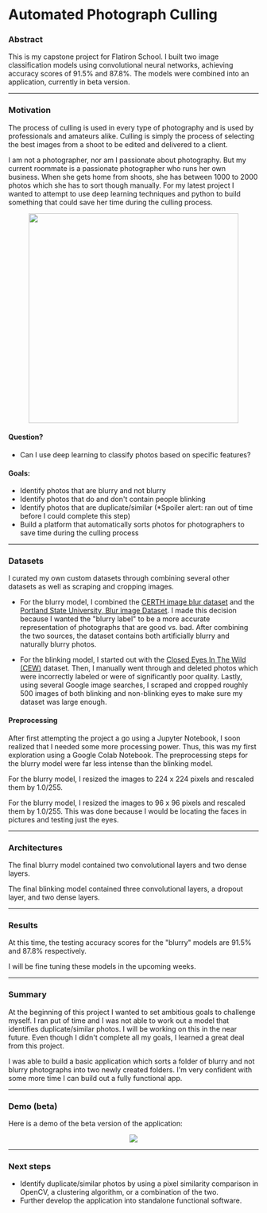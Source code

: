 # Automated Photograph Culling

### Abstract

This is my capstone project for Flatiron School.  I built two image classification models using convolutional neural networks, achieving accuracy scores of 91.5% and 87.8%. The models were combined into an application, currently in beta version.

----

### Motivation

The process of culling is used in every type of photography and is used by professionals and amateurs alike. Culling is simply the process of selecting the best images from a shoot to be edited and delivered to a client.

I am not a photographer, nor am I passionate about photography. But my current roommate is a passionate photographer who runs her own business. When she gets home from shoots, she has between 1000 to 2000 photos which she has to sort though manually. For my latest project I wanted to attempt to use deep learning techniques and python to build something that could save her time during the culling process.

<p align="center">
<img width="422"  src="https://user-images.githubusercontent.com/34200538/52924975-07c55b80-32fd-11e9-8216-39079ddbdadb.jpg">
</p>


#### Question?

* Can I use deep learning to classify photos based on specific features?

#### Goals:

* Identify photos that are blurry and not blurry
* Identify photos that do and don't contain people blinking
* Identify photos that are duplicate/similar (*Spoiler alert: ran out of time before I could complete this step)  
* Build a platform that automatically sorts photos for photographers to save time during the culling process





--------------
### Datasets

I curated my own custom datasets through combining several other datasets as well as scraping and cropping images.

* For the blurry model, I combined the [CERTH  image blur dataset](https://mklab.iti.gr/results/certh-image-blur-dataset/) and the [Portland State University, Blur image Dataset](https://riemenschneider.hayko.at/vision/dataset/task.php?did=382). I made this decision because I wanted the "blurry label" to be a more accurate representation of photographs that are good vs. bad. After combining the two sources, the dataset contains both artificially blurry and naturally blurry photos.

* For the blinking model, I started out with the [Closed Eyes In The Wild (CEW)](http://parnec.nuaa.edu.cn/xtan/data/ClosedEyeDatabases.html) dataset. Then, I manually went through and deleted photos which were incorrectly labeled or were of significantly poor quality. Lastly, using several Google image searches, I scraped and cropped roughly 500 images of both blinking and non-blinking eyes to make sure my dataset was large enough.


#### Preprocessing

After first attempting the project a go using a Jupyter Notebook, I soon realized that I needed some more processing power. Thus, this was my first exploration using a Google Colab Notebook. The preprocessing steps for the blurry model were far less intense than the blinking model.

For the blurry model, I resized the images to 224 x 224 pixels and rescaled them by 1.0/255.

<!-- Building the blinking model was much more of an iterative, trial and error process.
I chose 96 x 96 because many of the photos I was training/testing on were 24 x 24 and I wanted to preserve as much of the image quailty as possible -->

For the blurry model, I resized the images to 96 x 96 pixels and rescaled them by 1.0/255. This was done because I would be locating the faces in pictures and testing just the eyes.





---

### Architectures

<!-- "Lorem ipsum dolor sit amet, consectetur adipiscing elit, sed do eiusmod tempor incididunt ut labore et dolore magna aliqua. Ut enim ad minim veniam, quis nostrud exercitation ullamco laboris nisi ut aliquip ex ea commodo consequat. Duis aute irure dolor in reprehenderit in voluptate velit esse cillum dolore eu fugiat nulla pariatur. Excepteur sint occaecat cupidatat non proident, sunt in culpa qui officia deserunt mollit anim id est laborum." -->

The final blurry model contained two convolutional layers and two dense layers.

The final blinking model contained three convolutional layers, a dropout layer, and two dense layers.





---

### Results

<!-- "Lorem ipsum dolor sit amet, consectetur adipiscing elit, sed do eiusmod tempor incididunt ut labore et dolore magna aliqua. Ut enim ad minim veniam, quis nostrud exercitation ullamco laboris nisi ut aliquip ex ea commodo consequat. Duis aute irure dolor in reprehenderit in voluptate velit esse cillum dolore eu fugiat nulla pariatur. Excepteur sint occaecat cupidatat non proident, sunt in culpa qui officia deserunt mollit anim id est laborum." -->

At this time, the testing accuracy scores for the "blurry" models are 91.5% and 87.8% respectively.

I will be fine tuning these models in the upcoming weeks.





---

### Summary

<!-- "Lorem ipsum dolor sit amet, consectetur adipiscing elit, sed do eiusmod tempor incididunt ut labore et dolore magna aliqua. Ut enim ad minim veniam, quis nostrud exercitation ullamco laboris nisi ut aliquip ex ea commodo consequat. Duis aute irure dolor in reprehenderit in voluptate velit esse cillum dolore eu fugiat nulla pariatur. Excepteur sint occaecat cupidatat non proident, sunt in culpa qui officia deserunt mollit anim id est laborum." -->

At the beginning of this project I wanted to set ambitious goals to challenge myself. I ran put of time and I was not able to work out a model that identifies duplicate/similar photos. I will be working on this in the near future. Even though I didn't complete all my goals, I learned a great deal from this project.

I was able to build a basic application which sorts a folder of blurry and not blurry photographs into two  newly created folders. I'm very confident with some more time I can build out a fully functional app.

-----

### Demo (beta)

Here is a demo of the beta version of the application:

<!-- https://youtu.be/WJAJePCEY4Q -->


<p align="center">
<img src='https://user-images.githubusercontent.com/34200538/53039289-e1163a80-344c-11e9-8147-7d2a30db84e0.gif'>
</p>




---
### Next steps

* Identify duplicate/similar photos by using a pixel similarity comparison in OpenCV, a clustering algorithm, or a combination of the two.
* Further develop the application into standalone functional software.
